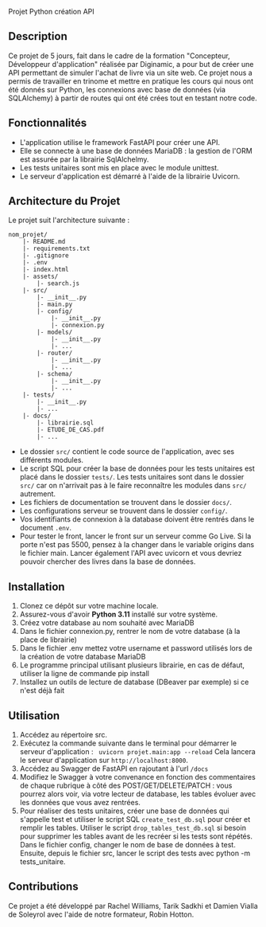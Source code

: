 Projet Python création API

## Description

Ce projet de 5 jours, fait dans le cadre de la formation "Concepteur, Développeur d'application" réalisée par Diginamic, a pour but de créer une API permettant de simuler l'achat de livre via un site web.
Ce projet nous a permis de travailler en trinome et mettre en pratique les cours qui nous ont été donnés sur Python, les connexions avec base de données (via SQLAlchemy) à partir de routes qui ont été crées tout en testant notre code.

## Fonctionnalités

- L'application utilise le framework FastAPI pour créer une API.
- Elle se connecte à une base de données MariaDB : la gestion de l'ORM est assurée par la librairie SqlAlchelmy.
- Les tests unitaires sont mis en place avec le module unittest.
- Le serveur d'application est démarré à l'aide de la librairie Uvicorn.

## Architecture du Projet

Le projet suit l'architecture suivante :

```
nom_projet/
    |- README.md
    |- requirements.txt
    |- .gitignore
    |- .env
    |- index.html
    |- assets/
        |- search.js
    |- src/
        |- __init__.py
        |- main.py
        |- config/
            |- __init__.py
            |- connexion.py
        |- models/
            |- __init__.py
            |- ...
        |- router/
            |- __init__.py
            |- ...
        |- schema/
            |- __init__.py
            |- ...
    |- tests/
        |- __init__.py
        |- ...
    |- docs/
        |- librairie.sql
        |- ETUDE_DE_CAS.pdf
        |- ...

```

- Le dossier `src/` contient le code source de l'application, avec ses différents modules.
- Le script SQL pour créer la base de données pour les tests unitaires est placé dans le dossier `tests/`. Les tests unitaires sont dans le dossier `src/` car on n'arrivait pas à le faire reconnaître les modules dans `src/` autrement.
- Les fichiers de documentation se trouvent dans le dossier `docs/`.
- Les configurations serveur se trouvent dans le dossier `config/`.
- Vos identifiants de connexion à la database doivent être rentrés dans le document `.env`.
- Pour tester le front, lancer le front sur un serveur comme Go Live. Si la porte n'est pas 5500, pensez à la changer dans le variable origins dans le fichier main. Lancer également l'API avec uvicorn et vous devriez pouvoir chercher des livres dans la base de données.

## Installation

1. Clonez ce dépôt sur votre machine locale.
2. Assurez-vous d'avoir **Python 3.11** installé sur votre système.
3. Créez votre database au nom souhaité avec MariaDB
4. Dans le fichier connexion.py, rentrer le nom de votre database (à la place de librairie)
5. Dans le fichier .env mettez votre username et password utilisés lors de la création de votre database MariaDB
6. Le programme principal utilisant plusieurs librairie, en cas de défaut, utiliser la ligne de commande pip install
7. Installez un outils de lecture de database (DBeaver par exemple) si ce n'est déjà fait

## Utilisation

1. Accédez au répertoire src.
2. Exécutez la commande suivante dans le terminal pour démarrer le serveur d'application :
   ` uvicorn projet.main:app --reload`
   Cela lancera le serveur d'application sur `http://localhost:8000`.
3. Accédez au Swagger de FastAPI en rajoutant à l'url `/docs`
4. Modifiez le Swagger à votre convenance en fonction des commentaires de chaque rubrique à côté des POST/GET/DELETE/PATCH : vous pourrez alors voir, via votre lecteur de database, les tables évoluer avec les données que vous avez rentrées.
5. Pour réaliser des tests unitaires, créer une base de données qui s'appelle test et utiliser le script SQL `create_test_db.sql` pour créer et remplir les tables. Utiliser le script `drop_tables_test_db.sql` si besoin pour supprimer les tables avant de les recréer si les tests sont répétés. Dans le fichier config, changer le nom de base de données à test. Ensuite, depuis le fichier src, lancer le script des tests avec python -m tests_unitaire.

## Contributions

Ce projet a été développé par Rachel Williams, Tarik Sadkhi et Damien Vialla de Soleyrol avec l'aide de notre formateur, Robin Hotton.
